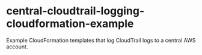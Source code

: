 # central-cloudtrail-logging-cloudformation-example
Example CloudFormation templates that log CloudTrail logs to a central AWS account.
